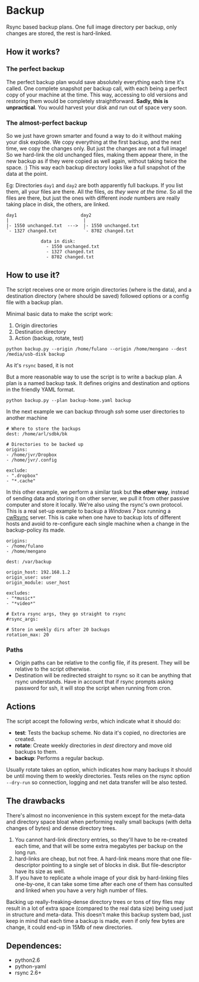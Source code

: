 # Backup

Rsync based backup plans. 
One full image directory per backup, only changes are stored, the rest is hard-linked.

## How it works?

### The perfect backup

The perfect backup plan would save absolutely everything each time it's called.
One complete snapshot per backup call, with each being a perfect copy of your machine at the time.
This way, accessing to old versions and restoring them would be completely straightforward.
__Sadly, this is unpractical__. You would harvest your disk and run out of space very soon.

### The almost-perfect backup

So we just have grown smarter and found a way to do it without making your disk explode. 
We copy everything at the first backup, and the next time, we copy the changes only.
But just the changes are not a full image! So we hard-link the old unchanged files, making them
appear there, in the new backup as if they were copied as well again, without taking twice the space. :)
This way each backup directory looks like a full snapshot of the data at the point.

Eg: Directories `day1` and `day2` are both apparently full backups. If you list them, all your
files are there. All the files, *as they were at the time*. So all the files are there, but just
the ones with different *inode* numbers are really taking place in disk, the others, are linked.

	day1                        day2
	|                            |
	|- 1550 unchanged.txt  --->  |- 1550 unchanged.txt
	`- 1327 changed.txt          `- 8702 changed.txt

	             data in disk:
	               - 1550 unchanged.txt
	               - 1327 changed.txt
	               - 8702 changed.txt

## How to use it?

The script receives one or more origin directories (where is the data), and a destination directory
(where should be saved) followed options or a config file with a backup plan.

Minimal basic data to make the script work:
1. Origin directories
2. Destination directory
3. Action (backup, rotate, test)

`python backup.py --origin /home/fulano --origin /home/mengano --dest /media/usb-disk backup`

As it's `rsync` based, it is not 

But a more reasonable way to use the script is to write a backup plan.
A plan is a named backup task. It defines origins and destination and options in the friendly YAML
format.

`python backup.py --plan backup-home.yaml backup`

In the next example we can backup through *ssh* some user directories to another machine

	# Where to store the backups
	dest: /home/arl/sdbk/bk

	# Directories to be backed up
	origins:
	- /home/jvr/Dropbox
	- /home/jvr/.config

	exclude:
	- ".dropbox"
	- "*.cache"

In this other example, we perform a similar task but **the
other way**, instead of sending data and storing it on other server, we pull it from other passive
computer and store it locally.
We're also using the rsync's own protocol. This is a real set-up example to backup a *Windows 7*
box running a [cwRsync][cwRsync] server. This is cake when one have to backup lots of different
hosts and avoid to re-configure each single machine when a change in the backup-policy its made.

	origins: 
	- /home/fulano
	- /home/mengano

	dest: /var/backup

	origin_host: 192.168.1.2
	origin_user: user
	origin_module: user_host

	excludes:
	- "*music*"
	- "*video*"

	# Extra rsync args, they go straight to rsync
	#rsync_args:

	# Store in weekly dirs after 20 backups
	rotation_max: 20

### Paths

- Origin paths can be relative to the config file, if its present. They will be relative to the script otherwise.
- Destination will be redirected straight to rsync so it can be anything that rsync understands.
  Have in account that if rsync prompts asking password for ssh, it will stop the script when
  running from cron.

## Actions

The script accept the following *verbs*, which indicate what it should do:

- **test**: Tests the backup scheme. No data it's copied, no directories are created.
- **rotate**: Create weekly directories in *dest* directory and move old backups to them.
- **backup**: Performs a regular backup.

Usually rotate takes an option, which indicates how many backups it should be until moving them
to weekly directories.
Tests relies on the rsync option `--dry-run` so connection, logging and net data transfer will be also tested.

## The drawbacks
There's almost no inconvenience in this system except for the meta-data and directory space bloat
when performing really small backups (with delta changes of bytes) and dense directory trees.

1. You cannot hard-link directory entries, so they'll have to be re-created each time, and that
will be some extra megabytes per backup on the long run.
2. hard-links are cheap, but not free. A hard-link means more that one file-descriptor pointing to
a single set of blocks in disk. But file-descriptor have its size as well.
3. If you have to replicate a whole image of your disk by hard-linking files one-by-one, it can take
some time after each one of them has consulted and linked when you have a very high number of files.

Backing up really-freaking-dense directory trees or tons of tiny files may result in a lot of extra
space (compared to the real data size) being used just in structure and meta-data. This doesn't
make this backup system bad, just keep in mind that each time a backup is made, even if only few
bytes are change, it could end-up in 15Mb of new directories.

## Dependences:

- python2.6
- python-yaml
- rsync 2.6+

[cwRsync]: http://www.itefix.no/i2/cwrsync 
